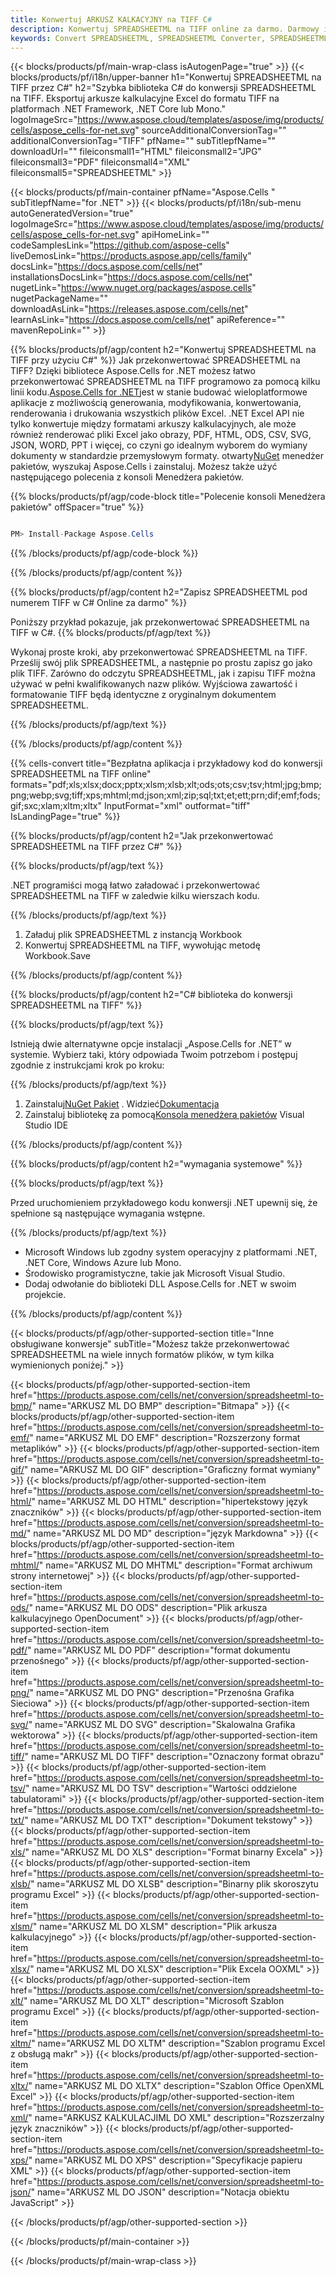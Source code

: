 ```yaml
---
title: Konwertuj ARKUSZ KALKACYJNY na TIFF C#
description: Konwertuj SPREADSHEETML na TIFF online za darmo. Darmowy internetowy konwerter SPREADSHEETML na TIFF. C# SPREADSHEETML na TIFF. SPREADSHEETML na TIFF przez C#.
keywords: Convert SPREADSHEETML, SPREADSHEETML Converter, SPREADSHEETML to PDF, SPREADSHEETML to Word, SPREADSHEETML to PPT, SPREADSHEETML to Image
---
```

{{< blocks/products/pf/main-wrap-class isAutogenPage="true" >}}
{{< blocks/products/pf/i18n/upper-banner h1="Konwertuj SPREADSHEETML na TIFF przez C#" h2="Szybka biblioteka C# do konwersji SPREADSHEETML na TIFF. Eksportuj arkusze kalkulacyjne Excel do formatu TIFF na platformach .NET Framework, .NET Core lub Mono." logoImageSrc="https://www.aspose.cloud/templates/aspose/img/products/cells/aspose_cells-for-net.svg" sourceAdditionalConversionTag="" additionalConversionTag="TIFF" pfName="" subTitlepfName="" downloadUrl="" fileiconsmall1="HTML" fileiconsmall2="JPG" fileiconsmall3="PDF" fileiconsmall4="XML" fileiconsmall5="SPREADSHEETML" >}}

{{< blocks/products/pf/main-container pfName="Aspose.Cells " subTitlepfName="for .NET" >}}
{{< blocks/products/pf/i18n/sub-menu autoGeneratedVersion="true" logoImageSrc="https://www.aspose.cloud/templates/aspose/img/products/cells/aspose_cells-for-net.svg" apiHomeLink="" codeSamplesLink="https://github.com/aspose-cells" liveDemosLink="https://products.aspose.app/cells/family" docsLink="https://docs.aspose.com/cells/net" installationsDocsLink="https://docs.aspose.com/cells/net" nugetLink="https://www.nuget.org/packages/aspose.cells" nugetPackageName="" downloadAsLink="https://releases.aspose.com/cells/net" learnAsLink="https://docs.aspose.com/cells/net" apiReference="" mavenRepoLink="" >}}

{{% blocks/products/pf/agp/content h2="Konwertuj SPREADSHEETML na TIFF przy użyciu C#" %}}
 Jak przekonwertować SPREADSHEETML na TIFF? Dzięki bibliotece Aspose.Cells for .NET możesz łatwo przekonwertować SPREADSHEETML na TIFF programowo za pomocą kilku linii kodu.[Aspose.Cells for .NET](https://products.aspose.com/cells/net)jest w stanie budować wieloplatformowe aplikacje z możliwością generowania, modyfikowania, konwertowania, renderowania i drukowania wszystkich plików Excel. .NET Excel API nie tylko konwertuje między formatami arkuszy kalkulacyjnych, ale może również renderować pliki Excel jako obrazy, PDF, HTML, ODS, CSV, SVG, JSON, WORD, PPT i więcej, co czyni go idealnym wyborem do wymiany dokumenty w standardzie przemysłowym formaty. otwarty[NuGet](https://www.nuget.org/packages/aspose.cells) menedżer pakietów, wyszukaj Aspose.Cells i zainstaluj. Możesz także użyć następującego polecenia z konsoli Menedżera pakietów.

{{% blocks/products/pf/agp/code-block title="Polecenie konsoli Menedżera pakietów" offSpacer="true" %}}

```cs

PM> Install-Package Aspose.Cells

```

{{% /blocks/products/pf/agp/code-block %}}

{{% /blocks/products/pf/agp/content %}}

{{% blocks/products/pf/agp/content h2="Zapisz SPREADSHEETML pod numerem TIFF w C# Online za darmo" %}}

Poniższy przykład pokazuje, jak przekonwertować SPREADSHEETML na TIFF w C#.
{{% blocks/products/pf/agp/text %}}

Wykonaj proste kroki, aby przekonwertować SPREADSHEETML na TIFF. Prześlij swój plik SPREADSHEETML, a następnie po prostu zapisz go jako plik TIFF. Zarówno do odczytu SPREADSHEETML, jak i zapisu TIFF można używać w pełni kwalifikowanych nazw plików. Wyjściowa zawartość i formatowanie TIFF będą identyczne z oryginalnym dokumentem SPREADSHEETML.

{{% /blocks/products/pf/agp/text %}}

{{% /blocks/products/pf/agp/content %}}

{{% cells-convert title="Bezpłatna aplikacja i przykładowy kod do konwersji SPREADSHEETML na TIFF online" formats="pdf;xls;xlsx;docx;pptx;xlsm;xlsb;xlt;ods;ots;csv;tsv;html;jpg;bmp;png;webp;svg;tiff;xps;mhtml;md;json;xml;zip;sql;txt;et;ett;prn;dif;emf;fods;gif;sxc;xlam;xltm;xltx" InputFormat="xml" outformat="tiff" IsLandingPage="true" %}}

{{% blocks/products/pf/agp/content h2="Jak przekonwertować SPREADSHEETML na TIFF przez C#" %}}

{{% blocks/products/pf/agp/text %}}

 .NET programiści mogą łatwo załadować i przekonwertować SPREADSHEETML na TIFF w zaledwie kilku wierszach kodu.

{{% /blocks/products/pf/agp/text %}}

1.  Załaduj plik SPREADSHEETML z instancją Workbook
1.  Konwertuj SPREADSHEETML na TIFF, wywołując metodę Workbook.Save

{{% /blocks/products/pf/agp/content %}}

{{% blocks/products/pf/agp/content h2="C# biblioteka do konwersji SPREADSHEETML na TIFF" %}}

{{% blocks/products/pf/agp/text %}}

Istnieją dwie alternatywne opcje instalacji „Aspose.Cells for .NET” w systemie. Wybierz taki, który odpowiada Twoim potrzebom i postępuj zgodnie z instrukcjami krok po kroku:

{{% /blocks/products/pf/agp/text %}}

1.  Zainstaluj[NuGet Pakiet](https://www.nuget.org/packages/Aspose.Cells/) . Widzieć[Dokumentacja](https://docs.aspose.com/cells/net/installation/#install-asposecells-for-net-through-nuget)
1.  Zainstaluj bibliotekę za pomocą[Konsola menedżera pakietów](https://docs.aspose.com/cells/net/installation/#install-asposecells-using-the-package-manager-console) Visual Studio IDE

{{% /blocks/products/pf/agp/content %}}

{{% blocks/products/pf/agp/content h2="wymagania systemowe" %}}

{{% blocks/products/pf/agp/text %}}

 Przed uruchomieniem przykładowego kodu konwersji .NET upewnij się, że spełnione są następujące wymagania wstępne.

{{% /blocks/products/pf/agp/text %}}

-  Microsoft Windows lub zgodny system operacyjny z platformami .NET, .NET Core, Windows Azure lub Mono.
-  Środowisko programistyczne, takie jak Microsoft Visual Studio.
-  Dodaj odwołanie do biblioteki DLL Aspose.Cells for .NET w swoim projekcie.

{{% /blocks/products/pf/agp/content %}}


{{< blocks/products/pf/agp/other-supported-section title="Inne obsługiwane konwersje" subTitle="Możesz także przekonwertować SPREADSHEETML na wiele innych formatów plików, w tym kilka wymienionych poniżej." >}}

{{< blocks/products/pf/agp/other-supported-section-item href="https://products.aspose.com/cells/net/conversion/spreadsheetml-to-bmp/" name="ARKUSZ ML DO BMP" description="Bitmapa" >}}
{{< blocks/products/pf/agp/other-supported-section-item href="https://products.aspose.com/cells/net/conversion/spreadsheetml-to-emf/" name="ARKUSZ ML DO EMF" description="Rozszerzony format metaplików" >}}
{{< blocks/products/pf/agp/other-supported-section-item href="https://products.aspose.com/cells/net/conversion/spreadsheetml-to-gif/" name="ARKUSZ ML DO GIF" description="Graficzny format wymiany" >}}
{{< blocks/products/pf/agp/other-supported-section-item href="https://products.aspose.com/cells/net/conversion/spreadsheetml-to-html/" name="ARKUSZ ML DO HTML" description="hipertekstowy język znaczników" >}}
{{< blocks/products/pf/agp/other-supported-section-item href="https://products.aspose.com/cells/net/conversion/spreadsheetml-to-md/" name="ARKUSZ ML DO MD" description="język Markdowna" >}}
{{< blocks/products/pf/agp/other-supported-section-item href="https://products.aspose.com/cells/net/conversion/spreadsheetml-to-mhtml/" name="ARKUSZ ML DO MHTML" description="Format archiwum strony internetowej" >}}
{{< blocks/products/pf/agp/other-supported-section-item href="https://products.aspose.com/cells/net/conversion/spreadsheetml-to-ods/" name="ARKUSZ ML DO ODS" description="Plik arkusza kalkulacyjnego OpenDocument" >}}
{{< blocks/products/pf/agp/other-supported-section-item href="https://products.aspose.com/cells/net/conversion/spreadsheetml-to-pdf/" name="ARKUSZ ML DO PDF" description="format dokumentu przenośnego" >}}
{{< blocks/products/pf/agp/other-supported-section-item href="https://products.aspose.com/cells/net/conversion/spreadsheetml-to-png/" name="ARKUSZ ML DO PNG" description="Przenośna Grafika Sieciowa" >}}
{{< blocks/products/pf/agp/other-supported-section-item href="https://products.aspose.com/cells/net/conversion/spreadsheetml-to-svg/" name="ARKUSZ ML DO SVG" description="Skalowalna Grafika wektorowa" >}}
{{< blocks/products/pf/agp/other-supported-section-item href="https://products.aspose.com/cells/net/conversion/spreadsheetml-to-tiff/" name="ARKUSZ ML DO TIFF" description="Oznaczony format obrazu" >}}
{{< blocks/products/pf/agp/other-supported-section-item href="https://products.aspose.com/cells/net/conversion/spreadsheetml-to-tsv/" name="ARKUSZ ML DO TSV" description="Wartości oddzielone tabulatorami" >}}
{{< blocks/products/pf/agp/other-supported-section-item href="https://products.aspose.com/cells/net/conversion/spreadsheetml-to-txt/" name="ARKUSZ ML DO TXT" description="Dokument tekstowy" >}}
{{< blocks/products/pf/agp/other-supported-section-item href="https://products.aspose.com/cells/net/conversion/spreadsheetml-to-xls/" name="ARKUSZ ML DO XLS" description="Format binarny Excela" >}}
{{< blocks/products/pf/agp/other-supported-section-item href="https://products.aspose.com/cells/net/conversion/spreadsheetml-to-xlsb/" name="ARKUSZ ML DO XLSB" description="Binarny plik skoroszytu programu Excel" >}}
{{< blocks/products/pf/agp/other-supported-section-item href="https://products.aspose.com/cells/net/conversion/spreadsheetml-to-xlsm/" name="ARKUSZ ML DO XLSM" description="Plik arkusza kalkulacyjnego" >}}
{{< blocks/products/pf/agp/other-supported-section-item href="https://products.aspose.com/cells/net/conversion/spreadsheetml-to-xlsx/" name="ARKUSZ ML DO XLSX" description="Plik Excela OOXML" >}}
{{< blocks/products/pf/agp/other-supported-section-item href="https://products.aspose.com/cells/net/conversion/spreadsheetml-to-xlt/" name="ARKUSZ ML DO XLT" description="Microsoft Szablon programu Excel" >}}
{{< blocks/products/pf/agp/other-supported-section-item href="https://products.aspose.com/cells/net/conversion/spreadsheetml-to-xltm/" name="ARKUSZ ML DO XLTM" description="Szablon programu Excel z obsługą makr" >}}
{{< blocks/products/pf/agp/other-supported-section-item href="https://products.aspose.com/cells/net/conversion/spreadsheetml-to-xltx/" name="ARKUSZ ML DO XLTX" description="Szablon Office OpenXML Excel" >}}
{{< blocks/products/pf/agp/other-supported-section-item href="https://products.aspose.com/cells/net/conversion/spreadsheetml-to-xml/" name="ARKUSZ KALKULACJIML DO XML" description="Rozszerzalny język znaczników" >}}
{{< blocks/products/pf/agp/other-supported-section-item href="https://products.aspose.com/cells/net/conversion/spreadsheetml-to-xps/" name="ARKUSZ ML DO XPS" description="Specyfikacje papieru XML" >}}
{{< blocks/products/pf/agp/other-supported-section-item href="https://products.aspose.com/cells/net/conversion/spreadsheetml-to-json/" name="ARKUSZ ML DO JSON" description="Notacja obiektu JavaScript" >}}

{{< /blocks/products/pf/agp/other-supported-section >}}

{{< /blocks/products/pf/main-container >}}
    
{{< /blocks/products/pf/main-wrap-class >}}
